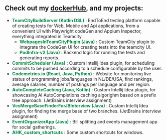 ## Check out my [dockerHub](https://hub.docker.com/repositories/chiriaccasian123), and my projects:
- <span style="color:#038844">**TeamCityBuildServer (Kotlin DSL)**</span> : EndToEnd testing platform capable of creating tests for Web, Mobile and Api applications, from a convenient UI with Playwright codeGen and Appium Inspector, everything integrated in Teamcity.
  - <span style="color:#038844">**WebpagesInTeamCityPlugin (Java)**</span> : Custom TeamCity plugin to integrate the CodeGen UI for creating tests into the teamcity UI.
  - <span style="color:#038844">**PodInfra-v2 (Java)**</span> : Backend logic for running the tests and generating reports.
- <span style="color:#038844">**CommitScheduler (Java)**</span> : Custom Intellij Idea plugin, for scheduling commits to be pushed according to a schedule configurable by the user.
- <span style="color:#038844">**Codemetrics.io (React, Java, Python)**</span> : Website for monitoring live status of programming jobs/languages in NL/DE/USA, find rankings, average salaries, number of postings per language and per region.
- <span style="color:#038844">**AutoCompleteCaching (Java, Kotlin)**</span> : Custom Intellij Idea plugin, for showcasing AI AutoCompletions caching algorighm based on a prefix tree approach. (JetBrains interview assignment)
- <span style="color:#038844">**VcsMergeBaseFinderForJBInterview (Java)**</span> : Custom Intellij Idea plugin, for finding the merge base of two branches. (JetBrains interview assignment)
- <span style="color:#038844">**EventOrganizerApp (Java)**</span> : Bill splitting and events management app for social gatherings.
- <span style="color:#038844">**AHK_custom_shortcuts**</span> : Some custom shortcuts for windows.
